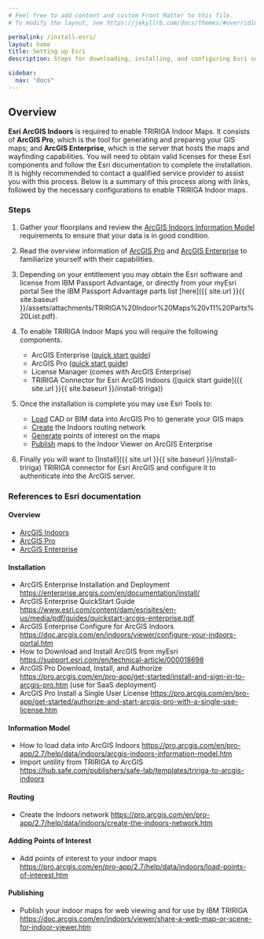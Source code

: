 ```yaml
---
# Feel free to add content and custom Front Matter to this file.
# To modify the layout, see https://jekyllrb.com/docs/themes/#overriding-theme-defaults

permalink: /install-esri/
layout: home
title: Setting up Esri
description: Steps for downloading, installing, and configuring Esri software to generated maps for TRIRIGA.

sidebar:
  nav: "docs"
---
```


## Overview

**Esri ArcGIS Indoors** is required to enable TRIRIGA Indoor Maps. It consists of **ArcGIS Pro**, which is the tool for generating and preparing your GIS maps; and **ArcGIS Enterprise**, which is the server that hosts the maps and wayfinding capabilities. You will need to obtain valid licenses for these Esri components and follow the Esri documentation to complete the installation. It is highly recommended to contact a qualified service provider to assist you with this process. Below is a summary of this process along with links, followed by the necessary configurations to enable TRIRIGA Indoor maps. 

### Steps

1. Gather your floorplans and review the [ArcGIS Indoors Information Model](https://pro.arcgis.com/en/pro-app/2.7/help/data/indoors/arcgis-indoors-information-model.htm) requirements to ensure that your data is in good condition.
1. Read the overview information of [ArcGIS Pro](https://www.esri.com/en-us/arcgis/products/arcgis-pro/overview) and [ArcGIS Enterprise](https://www.esri.com/en-us/arcgis/products/arcgis-enterprise/overview) to familiarize yourself with their capabilities.
1. Depending on your entitlement you may obtain the Esri software and license from IBM Passport Advantage, or directly from your myEsri portal
 See the IBM Passport Advantage parts list [here]({{ site.url }}{{ site.baseurl }}/assets/attachments/TRIRIGA%20Indoor%20Maps%20v11%20Parts%20List.pdf).
1. To enable TRIRIGA Indoor Maps you will require the following components. 
    - ArcGIS Enterprise ([quick start guide](https://www.esri.com/content/dam/esrisites/en-us/media/pdf/guides/quickstart-arcgis-enterprise.pdf))
    - ArcGIS Pro ([quick start guide](https://links.esri.com/ArcGISPro/2.7/quick_start_guide))
    - License Manager (comes with ArcGIS Enterprise)
    - TRIRIGA Connector for Esri ArcGIS Indoors ([quick start guide]({{ site.url }}{{ site.baseurl }}/install-tririga))
1. Once the installation is complete you may use Esri Tools to:
   * [Load](https://pro.arcgis.com/en/pro-app/2.7/help/data/indoors/data-creation-workflow.htm) CAD or BIM data into ArcGIS Pro to generate your GIS maps
   * [Create](https://pro.arcgis.com/en/pro-app/2.7/help/data/indoors/create-the-indoors-network.htm)  the Indoors routing network
   * [Generate](https://pro.arcgis.com/en/pro-app/2.7/help/data/indoors/load-points-of-interest.htm) points of interest on the maps
   * [Publish](https://doc.arcgis.com/en/indoors/viewer/share-a-web-map-or-scene-for-indoor-viewer.htm) maps to the Indoor Viewer on ArcGIS Enterprise
   
1. Finally you will want to [Install]({{ site.url }}{{ site.baseurl }}/install-tririga) TRIRIGA connector for Esri ArcGIS and configure it to authenticate into the ArcGIS server.


### References to Esri documentation

#### Overview
- [ArcGIS Indoors](https://www.esri.com/en-us/arcgis/products/arcgis-indoors/overview) 
- [ArcGIS Pro](https://www.esri.com/en-us/arcgis/products/arcgis-pro/overview)
- [ArcGIS Enterprise](https://www.esri.com/en-us/arcgis/products/arcgis-enterprise/overview)
 
#### Installation
- ArcGIS Enterprise Installation and Deployment
  <https://enterprise.arcgis.com/en/documentation/install/>
- ArcGIS Enterprise QuickStart Guide
  <https://www.esri.com/content/dam/esrisites/en-us/media/pdf/guides/quickstart-arcgis-enterprise.pdf>
- ArcGIS Enterprise Configure for ArcGIS Indoors
  <https://doc.arcgis.com/en/indoors/viewer/configure-your-indoors-portal.htm>
- How to Download and Install ArcGIS from myEsri
  <https://support.esri.com/en/technical-article/000018698>
- ArcGIS Pro Download, Install, and Authorize
  <https://pro.arcgis.com/en/pro-app/get-started/install-and-sign-in-to-arcgis-pro.htm>
  (use for SaaS deployment)
- ArcGIS Pro Install a Single User License
  <https://pro.arcgis.com/en/pro-app/get-started/authorize-and-start-arcgis-pro-with-a-single-use-license.htm>

#### Information Model 
 -  How to load data into ArcGIS Indoors <https://pro.arcgis.com/en/pro-app/2.7/help/data/indoors/arcgis-indoors-information-model.htm>
- Import untility from TRIRIGA to ArcGIS <https://hub.safe.com/publishers/safe-lab/templates/tririga-to-arcgis-indoors>

#### Routing
- Create the Indoors network <https://pro.arcgis.com/en/pro-app/2.7/help/data/indoors/create-the-indoors-network.htm>

#### Adding Points of Interest
- Add  points of interest to your indoor maps <https://pro.arcgis.com/en/pro-app/2.7/help/data/indoors/load-points-of-interest.htm>

#### Publishing
- Publish your indoor maps for web viewing and for use by IBM TRIRIGA <https://doc.arcgis.com/en/indoors/viewer/share-a-web-map-or-scene-for-indoor-viewer.htm>